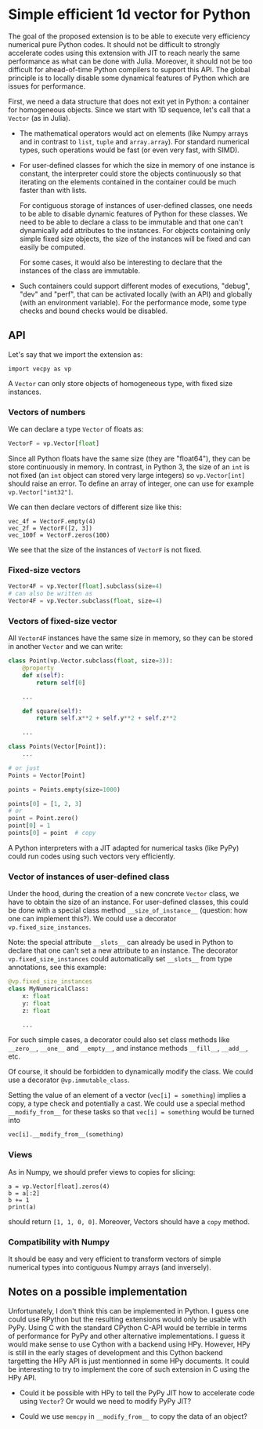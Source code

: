 # Simple efficient 1d vector for Python

The goal of the proposed extension is to be able to execute very efficiency
numerical pure Python codes. It should not be difficult to strongly accelerate
codes using this extension with JIT to reach nearly the same performance as
what can be done with Julia. Moreover, it should not be too difficult for
ahead-of-time Python compilers to support this API. The global principle is to
locally disable some dynamical features of Python which are issues for
performance.

First, we need a data structure that does not exit yet in Python: a container
for homogeneous objects. Since we start with 1D sequence, let's call that a
`Vector` (as in Julia).

- The mathematical operators would act on elements (like Numpy arrays and in
contrast to `list`, `tuple` and `array.array`). For standard numerical types,
such operations would be fast (or even very fast, with SIMD).

- For user-defined classes for which the size in memory of one instance is
constant, the interpreter could store the objects continuously so that
iterating on the elements contained in the container could be much faster than
with lists.

  For contiguous storage of instances of user-defined classes, one needs to be
  able to disable dynamic features of Python for these classes. We need to be
  able to declare a class to be immutable and that one can't dynamically add
  attributes to the instances. For objects containing only simple fixed size
  objects, the size of the instances will be fixed and can easily be computed.

  For some cases, it would also be interesting to declare that the instances of
  the class are immutable.

- Such containers could support different modes of executions, "debug", "dev"
and "perf", that can be activated locally (with an API) and globally (with an
environment variable). For the performance mode, some type checks and bound
checks would be disabled.

## API

Let's say that we import the extension as:

```
import vecpy as vp
```

A `Vector` can only store objects of homogeneous type, with fixed size
instances.

### Vectors of numbers

We can declare a type `Vector` of floats as:

```python
VectorF = vp.Vector[float]
```

Since all Python floats have the same size (they are "float64"), they can be
store continuously in memory. In contrast, in Python 3, the size of an `int` is
not fixed (an `int` object can stored very large integers) so `vp.Vector[int]`
should raise an error. To define an array of integer, one can use for example
`vp.Vector["int32"]`.

We can then declare vectors of different size like this:

```
vec_4f = VectorF.empty(4)
vec_2f = VectorF([2, 3])
vec_100f = VectorF.zeros(100)
```

We see that the size of the instances of `VectorF` is not fixed.

### Fixed-size vectors

```python
Vector4F = vp.Vector[float].subclass(size=4)
# can also be written as
Vector4F = vp.Vector.subclass(float, size=4)
```

### Vectors of fixed-size vector

All `Vector4F` instances have the same size in memory, so they can be stored in
another `Vector` and we can write:

```python
class Point(vp.Vector.subclass(float, size=3)):
    @property
    def x(self):
        return self[0]

    ...

    def square(self):
        return self.x**2 + self.y**2 + self.z**2

    ...

class Points(Vector[Point]):
    ...

# or just
Points = Vector[Point]

points = Points.empty(size=1000)

points[0] = [1, 2, 3]
# or
point = Point.zero()
point[0] = 1
points[0] = point  # copy
```

A Python interpreters with a JIT adapted for numerical tasks (like PyPy) could
run codes using such vectors very efficiently.

### Vector of instances of user-defined class

Under the hood, during the creation of a new concrete `Vector` class, we have
to obtain the size of an instance. For user-defined classes, this could be done
with a special class method `__size_of_instance__` (question: how one can
implement this?). We could use a decorator `vp.fixed_size_instances`.

Note: the special attribute `__slots__` can already be used in Python to
declare that one can't set a new attribute to an instance. The decorator
`vp.fixed_size_instances` could automatically set `__slots__` from type
annotations, see this example:

```python
@vp.fixed_size_instances
class MyNumericalClass:
    x: float
    y: float
    z: float

    ...
```

For such simple cases, a decorator could also set class methods like
`__zero__`, `__one__` and `__empty__`, and instance methods `__fill__`,
`__add__`, etc.

Of course, it should be forbidden to dynamically modify the class. We could use
a decorator `@vp.immutable_class`.

Setting the value of an element of a vector (`vec[i] = something`) implies a
copy, a type check and potentially a cast. We could use a special method
`__modify_from__` for these tasks so that ``vec[i] = something`` would be turned into

```python
vec[i].__modify_from__(something)
```

### Views

As in Numpy, we should prefer views to copies for slicing:

```
a = vp.Vector[float].zeros(4)
b = a[:2]
b += 1
print(a)
```

should return `[1, 1, 0, 0]`. Moreover, Vectors should have a `copy` method.

### Compatibility with Numpy

It should be easy and very efficient to transform vectors of simple numerical
types into contiguous Numpy arrays (and inversely).

## Notes on a possible implementation

Unfortunately, I don't think this can be implemented in Python. I guess one
could use RPython but the resulting extensions would only be usable with PyPy.
Using C with the standard CPython C-API would be terrible in terms of
performance for PyPy and other alternative implementations. I guess it would
make sense to use Cython with a backend using HPy. However, HPy is still in the
early stages of development and this Cython backend targetting the HPy API is
just mentionned in some HPy documents. It could be interesting to try to
implement the core of such extension in C using the HPy API.

- Could it be possible with HPy to tell the PyPy JIT how to accelerate code
using `Vector`? Or would we need to modify PyPy JIT?

- Could we use `memcpy` in `__modify_from__` to copy the data of an object?
